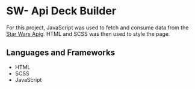 # SW- Api Deck Builder

For this project, JavaScript was used to fetch and consume data from the [Star Wars Api](https://swapi.dev/)g. HTML and SCSS was then used to style the page.

## Languages and Frameworks

- HTML
- SCSS
- JavaScript
